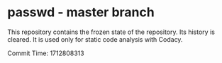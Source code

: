 # passwd - master branch

This repository contains the frozen state of the repository.
Its history is cleared. It is used only for static code
analysis with Codacy.

Commit Time: 1712808313